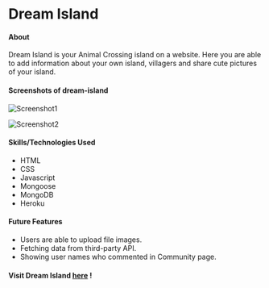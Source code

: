 # Dream Island

#### About
Dream Island is your Animal Crossing island on a website. Here you are able to add information about your own island, villagers and share cute pictures of your island.

#### Screenshots of dream-island
![Screenshot1](https://i.imgur.com/2h2wtt1.png)

![Screenshot2](https://i.imgur.com/7mShwGW.png)

#### Skills/Technologies Used
- HTML
- CSS
- Javascript
- Mongoose
- MongoDB
- Heroku

#### Future Features
- Users are able to upload file images.
- Fetching data from third-party API.
- Showing user names who commented in Community page. 

#### Visit Dream Island [here](https://dream-island.herokuapp.com/) !
